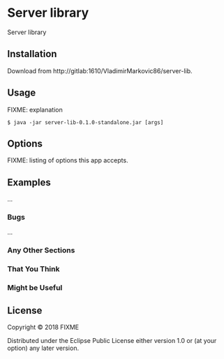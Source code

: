 # Server library

Server library

## Installation

Download from http://gitlab:1610/VladimirMarkovic86/server-lib.

## Usage

FIXME: explanation

    $ java -jar server-lib-0.1.0-standalone.jar [args]

## Options

FIXME: listing of options this app accepts.

## Examples

...

### Bugs

...

### Any Other Sections
### That You Think
### Might be Useful

## License

Copyright © 2018 FIXME

Distributed under the Eclipse Public License either version 1.0 or (at
your option) any later version.
